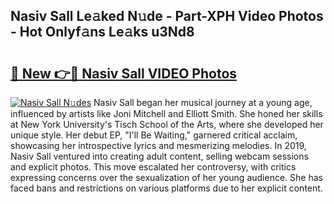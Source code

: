 ## Nasiv Sall Le𝚊ked N𝚞de - Part-XPH Video Photos - Hot Onlyf𝚊ns Le𝚊ks u3Nd8

# <h2><a href="http://ab38270.deff.icu/?id=Nasiv+Sall">🔗 New 👉🔴 Nasiv Sall VIDEO Photos</a></h2>

[![Nasiv Sall N𝚞des](https://i.imgur.com/rIISA9y.gif)](http://ab38270.deff.icu/?id=Nasiv+Sall)
Nasiv Sall began her musical journey at a young age, influenced by artists like Joni Mitchell and Elliott Smith. She honed her skills at New York University's Tisch School of the Arts, where she developed her unique style. Her debut EP, "I'll Be Waiting," garnered critical acclaim, showcasing her introspective lyrics and mesmerizing melodies. In 2019, Nasiv Sall ventured into creating adult content, selling webcam sessions and explicit photos. This move escalated her controversy, with critics expressing concerns over the sexualization of her young audience. She has faced bans and restrictions on various platforms due to her explicit content.

